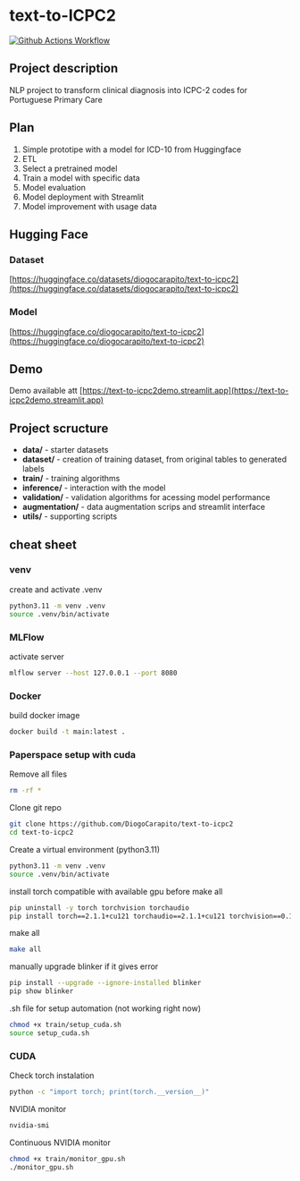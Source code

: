 # text-to-ICPC2

[![Github Actions Workflow](https://github.com/DiogoCarapito/text-to-icpc2/actions/workflows/main.yaml/badge.svg)](https://github.com/DiogoCarapito/text-to-icpc2/actions/workflows/main.yaml)

## Project description

NLP project to transform clinical diagnosis into ICPC-2 codes for Portuguese Primary Care

## Plan

1. Simple prototipe with a model for ICD-10 from Huggingface
2. ETL
3. Select a pretrained model
4. Train a model with specific data
5. Model evaluation
6. Model deployment with Streamlit
7. Model improvement with usage data

## Hugging Face

### Dataset

[https://huggingface.co/datasets/diogocarapito/text-to-icpc2](https://huggingface.co/datasets/diogocarapito/text-to-icpc2)

### Model

[https://huggingface.co/diogocarapito/text-to-icpc2](https://huggingface.co/diogocarapito/text-to-icpc2)

## Demo

Demo available att [https://text-to-icpc2demo.streamlit.app](https://text-to-icpc2demo.streamlit.app)

## Project scructure

- **data/** - starter datasets
- **dataset/** - creation of training dataset, from original tables to generated labels
- **train/** - training algorithms
- **inference/** - interaction with the model
- **validation/** - validation algorithms for acessing model performance
- **augmentation/** - data augmentation scrips and streamlit interface
- **utils/** - supporting scripts

## cheat sheet

### venv

create and activate .venv

```bash
python3.11 -m venv .venv
source .venv/bin/activate
```

### MLFlow

activate server

```bash
mlflow server --host 127.0.0.1 --port 8080
```

### Docker

build docker image

```bash
docker build -t main:latest .
```

### Paperspace setup with cuda

Remove all files

```bash
rm -rf *
```

Clone git repo

```bash
git clone https://github.com/DiogoCarapito/text-to-icpc2
cd text-to-icpc2
```

Create a virtual environment (python3.11)

```bash
python3.11 -m venv .venv
source .venv/bin/activate
```

install torch compatible with available gpu before make all

```bash
pip uninstall -y torch torchvision torchaudio
pip install torch==2.1.1+cu121 torchaudio==2.1.1+cu121 torchvision==0.16.1+cu121 -f https://download.pytorch.org/whl/torch_stable.html
```

make all

```bash
make all
```

manually upgrade blinker if it gives error

```bash
pip install --upgrade --ignore-installed blinker
pip show blinker
```

.sh file for setup automation (not working right now)

```bash
chmod +x train/setup_cuda.sh
source setup_cuda.sh
```

### CUDA

Check torch instalation

```bash
python -c "import torch; print(torch.__version__)"
```

NVIDIA monitor

```bash
nvidia-smi
```

Continuous NVIDIA monitor

```bash
chmod +x train/monitor_gpu.sh
./monitor_gpu.sh
```
